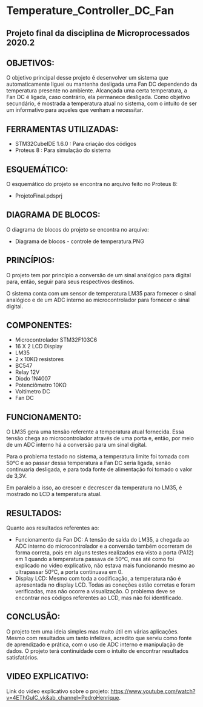 # Temperature_Controller_DC_Fan
Projeto final da disciplina de Microprocessados 2020.2
-
OBJETIVOS:
-
O objetivo principal desse projeto é desenvolver um sistema que automaticamente liguei ou mantenha desligada uma Fan DC dependendo da temperatura presente no ambiente. Alcançada uma certa temperatura, a Fan DC é ligada, caso contrário, ela permanece desligada.
Como objetivo secundário, é mostrada a temperatura atual no sistema, com o intuito de ser um informativo para aqueles que venham a necessitar.  

FERRAMENTAS UTILIZADAS:
-
- STM32CubeIDE 1.6.0 : Para criação dos códigos
- Proteus 8 : Para simulação do sistema

ESQUEMÁTICO:
-
O esquemático do projeto se encontra no arquivo feito no Proteus 8:
- ProjetoFinal.pdsprj

DIAGRAMA DE BLOCOS:
-
O diagrama de blocos do projeto se encontra no arquivo:
- Diagrama de blocos - controle de temperatura.PNG

PRINCÍPIOS:
-
O projeto tem por princípio a conversão de um sinal analógico para digital para, então, seguir para seus respectivos destinos.

O sistema conta com um sensor de temperatura LM35 para fornecer o sinal analógico e de um ADC interno ao microcontrolador para fornecer o sinal digital.

COMPONENTES:
-
- Microcontrolador STM32F103C6
- 16 X 2 LCD Display
- LM35
- 2 x 10KΩ resistores
- BC547
- Relay 12V
- Diodo 1N4007 
- Potenciômetro 10KΩ
- Voltímetro DC
- Fan DC

FUNCIONAMENTO:
-
O LM35 gera uma tensão referente a temperatura atual fornecida. Essa tensão chega ao microcontrolador através de uma porta e, então, por meio de um ADC interno há a conversão para um sinal digital. 

Para o problema testado no sistema, a temperatura limite foi tomada com 50°C e ao passar dessa temperatura a Fan DC seria ligada, senão continuaria desligada, e para toda fonte de alimentação foi tomado o valor de 3,3V. 

Em paralelo a isso, ao crescer e decrescer da temperatura no LM35, é mostrado no LCD a temperatura atual.

RESULTADOS:
-
Quanto aos resultados referentes ao:

- Funcionamento da Fan DC: A tensão de saída do LM35, a chegada ao ADC interno do microcontrolador e a conversão também ocorreram de forma correta, pois em alguns testes realizados era visto a porta (PA12) em 1 quando a temperatura passava de 50°C, mas até como foi explicado no vídeo explicativo, não estava mais funcionando mesmo ao ultrapassar 50°C, a porta continuava em 0.
- Display LCD: Mesmo com toda a codificação, a temperatura não é apresentada no display LCD. Todas as coneções estão corretas e foram verificadas, mas não ocorre a visualização. O problema deve se encontrar nos códigos referentes ao LCD, mas não foi identificado.

CONCLUSÃO:
-
O projeto tem uma ideia simples mas muito útil em várias aplicações. Mesmo com resultados um tanto infelizes, acredito que serviu como fonte de aprendizado e prática, com o uso de ADC interno e manipulação de dados. O projeto terá continuidade com o intuito de encontrar resultados satisfatórios.

VIDEO EXPLICATIVO:
-

Link do vídeo explicativo sobre o projeto: https://www.youtube.com/watch?v=4EThGuIC_vk&ab_channel=PedroHenrique.

